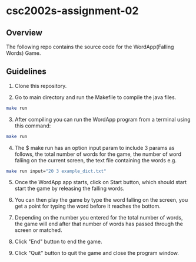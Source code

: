 # csc2002s-assignment-02

## Overview
The following repo contains the source code for the WordApp(Falling Words) Game.

## Guidelines

1. Clone this repository.

2. Go to main directory and run the Makefile to compile the java files.
```bash
make run
```
3. After compiling you can run the WordApp program from a terminal using this command:
```bash
make run
```
4. The $ make run has an option input param to include 3 params as follows, the total number of words for the game, the number of word faliing on the current screen, the text file containing the words e.g. 
```bash
make run input="20 3 example_dict.txt"
```
5. Once the WordApp app starts, click on Start button, which should start start the game by releasing the falling words.  

4. You can then play the game by type the word falling on the screen, you get a point for typing the word before it reaches the bottom.

5. Depending on the number you entered for the total number of words, the game will end after that number of words has passed through the screen or matched.

6. Click "End" button to end the game. 

7. Click "Quit" button to quit the game and close the program window. 
